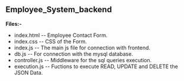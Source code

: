 ## Employee_System_backend

**Files:-**
* index.html -- Employee Contact Form.
* index.css -- CSS of the Form.
* index.js -- The main js file for connection with frontend.
* db.js -- For connection with the mysql database.
* controller.js -- Middleware for the sql queries execution.
* execution.js -- Fuctions to execute READ, UPDATE and DELETE the JSON Data.
